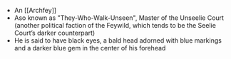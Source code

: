 - An [[Archfey]]
- Aso known as "They-Who-Walk-Unseen", Master of the Unseelie Court (another political faction of the Feywild, which tends to be the Seelie Court’s darker counterpart)
- He is said to have black eyes, a bald head adorned with blue markings and a darker blue gem in the center of his forehead
